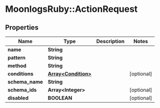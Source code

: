# MoonlogsRuby::ActionRequest

## Properties
Name | Type | Description | Notes
------------ | ------------- | ------------- | -------------
**name** | **String** |  | 
**pattern** | **String** |  | 
**method** | **String** |  | 
**conditions** | [**Array&lt;Condition&gt;**](Condition.md) |  | [optional] 
**schema_name** | **String** |  | 
**schema_ids** | **Array&lt;Integer&gt;** |  | [optional] 
**disabled** | **BOOLEAN** |  | [optional] 

